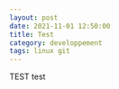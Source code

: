 ```yaml
---
layout: post
date: 2021-11-01 12:50:00
title: Test
category: developpement
tags: linux git 
---
```

TEST
 test
 
